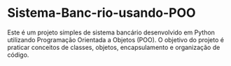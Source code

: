 # Sistema-Banc-rio-usando-POO
Este é um projeto simples de sistema bancário desenvolvido em Python utilizando Programação Orientada a Objetos (POO).   O objetivo do projeto é praticar conceitos de classes, objetos, encapsulamento e organização de código.
